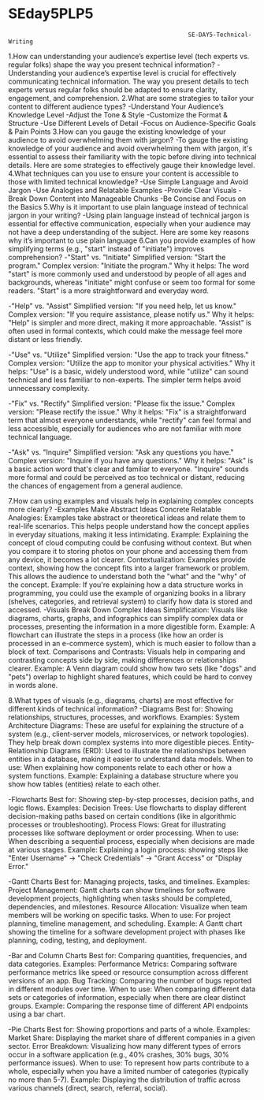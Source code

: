 # SEday5PLP5
                                                       SE-DAY5-Technical-Writing
                                                       
1.How can understanding your audience’s expertise level (tech experts vs. regular folks) shape the way you present technical information?
-Understanding your audience’s expertise level is crucial for effectively communicating technical information. The way you present details to tech experts versus regular folks should be adapted to ensure clarity, engagement, and comprehension.
2.What are some strategies to tailor your content to different audience types?
-Understand Your Audience’s Knowledge Level
-Adjust the Tone & Style
-Customize the Format & Structure
-Use Different Levels of Detail
-Focus on Audience-Specific Goals & Pain Points
3.How can you gauge the existing knowledge of your audience to avoid overwhelming them with jargon?
-To gauge the existing knowledge of your audience and avoid overwhelming them with jargon, it's essential to assess their familiarity with the topic before diving into technical details. Here are some strategies to effectively gauge their knowledge level.
4.What techniques can you use to ensure your content is accessible to those with limited technical knowledge?
-Use Simple Language and Avoid Jargon
-Use Analogies and Relatable Examples
-Provide Clear Visuals
-Break Down Content into Manageable Chunks
-Be Concise and Focus on the Basics
5.Why is it important to use plain language instead of technical jargon in your writing?
-Using plain language instead of technical jargon is essential for effective communication, especially when your audience may not have a deep understanding of the subject. Here are some key reasons why it’s important to use plain language
6.Can you provide examples of how simplifying terms (e.g., "start" instead of "initiate") improves comprehension?
-"Start" vs. "Initiate"
Simplified version: "Start the program."
Complex version: "Initiate the program."
Why it helps: The word "start" is more commonly used and understood by people of all ages and backgrounds, whereas "initiate" might confuse or seem too formal for some readers. "Start" is a more straightforward and everyday word.

-"Help" vs. "Assist"
Simplified version: "If you need help, let us know."
Complex version: "If you require assistance, please notify us."
Why it helps: "Help" is simpler and more direct, making it more approachable. "Assist" is often used in formal contexts, which could make the message feel more distant or less friendly.

-"Use" vs. "Utilize"
Simplified version: "Use the app to track your fitness."
Complex version: "Utilize the app to monitor your physical activities."
Why it helps: "Use" is a basic, widely understood word, while "utilize" can sound technical and less familiar to non-experts. The simpler term helps avoid unnecessary complexity.

-"Fix" vs. "Rectify"
Simplified version: "Please fix the issue."
Complex version: "Please rectify the issue."
Why it helps: "Fix" is a straightforward term that almost everyone understands, while "rectify" can feel formal and less accessible, especially for audiences who are not familiar with more technical language.

-"Ask" vs. "Inquire"
Simplified version: "Ask any questions you have."
Complex version: "Inquire if you have any questions."
Why it helps: "Ask" is a basic action word that's clear and familiar to everyone. "Inquire" sounds more formal and could be perceived as too technical or distant, reducing the chances of engagement from a general audience.

7.How can using examples and visuals help in explaining complex concepts more clearly?
-Examples Make Abstract Ideas Concrete
Relatable Analogies: Examples take abstract or theoretical ideas and relate them to real-life scenarios. This helps people understand how the concept applies in everyday situations, making it less intimidating.
Example: Explaining the concept of cloud computing could be confusing without context. But when you compare it to storing photos on your phone and accessing them from any device, it becomes a lot clearer.
Contextualization: Examples provide context, showing how the concept fits into a larger framework or problem. This allows the audience to understand both the "what" and the "why" of the concept.
Example: If you're explaining how a data structure works in programming, you could use the example of organizing books in a library (shelves, categories, and retrieval system) to clarify how data is stored and accessed.
-Visuals Break Down Complex Ideas
Simplification: Visuals like diagrams, charts, graphs, and infographics can simplify complex data or processes, presenting the information in a more digestible form.
Example: A flowchart can illustrate the steps in a process (like how an order is processed in an e-commerce system), which is much easier to follow than a block of text.
Comparisons and Contrasts: Visuals help in comparing and contrasting concepts side by side, making differences or relationships clearer.
Example: A Venn diagram could show how two sets (like "dogs" and "pets") overlap to highlight shared features, which could be hard to convey in words alone.

8.What types of visuals (e.g., diagrams, charts) are most effective for different kinds of technical information?
-Diagrams
Best for: Showing relationships, structures, processes, and workflows.
Examples:
System Architecture Diagrams: These are useful for explaining the structure of a system (e.g., client-server models, microservices, or network topologies). They help break down complex systems into more digestible pieces.
Entity-Relationship Diagrams (ERD): Used to illustrate the relationships between entities in a database, making it easier to understand data models.
When to use: When explaining how components relate to each other or how a system functions.
Example: Explaining a database structure where you show how tables (entities) relate to each other.

-Flowcharts
Best for: Showing step-by-step processes, decision paths, and logic flows.
Examples:
Decision Trees: Use flowcharts to display different decision-making paths based on certain conditions (like in algorithmic processes or troubleshooting).
Process Flows: Great for illustrating processes like software deployment or order processing.
When to use: When describing a sequential process, especially when decisions are made at various stages.
Example: Explaining a login process: showing steps like "Enter Username" → "Check Credentials" → "Grant Access" or "Display Error."

-Gantt Charts
Best for: Managing projects, tasks, and timelines.
Examples:
Project Management: Gantt charts can show timelines for software development projects, highlighting when tasks should be completed, dependencies, and milestones.
Resource Allocation: Visualize when team members will be working on specific tasks.
When to use: For project planning, timeline management, and scheduling.
Example: A Gantt chart showing the timeline for a software development project with phases like planning, coding, testing, and deployment.

-Bar and Column Charts
Best for: Comparing quantities, frequencies, and data categories.
Examples:
Performance Metrics: Comparing software performance metrics like speed or resource consumption across different versions of an app.
Bug Tracking: Comparing the number of bugs reported in different modules over time.
When to use: When comparing different data sets or categories of information, especially when there are clear distinct groups.
Example: Comparing the response time of different API endpoints using a bar chart.

-Pie Charts
Best for: Showing proportions and parts of a whole.
Examples:
Market Share: Displaying the market share of different companies in a given sector.
Error Breakdown: Visualizing how many different types of errors occur in a software application (e.g., 40% crashes, 30% bugs, 30% performance issues).
When to use: To represent how parts contribute to a whole, especially when you have a limited number of categories (typically no more than 5-7).
Example: Displaying the distribution of traffic across various channels (direct, search, referral, social).


